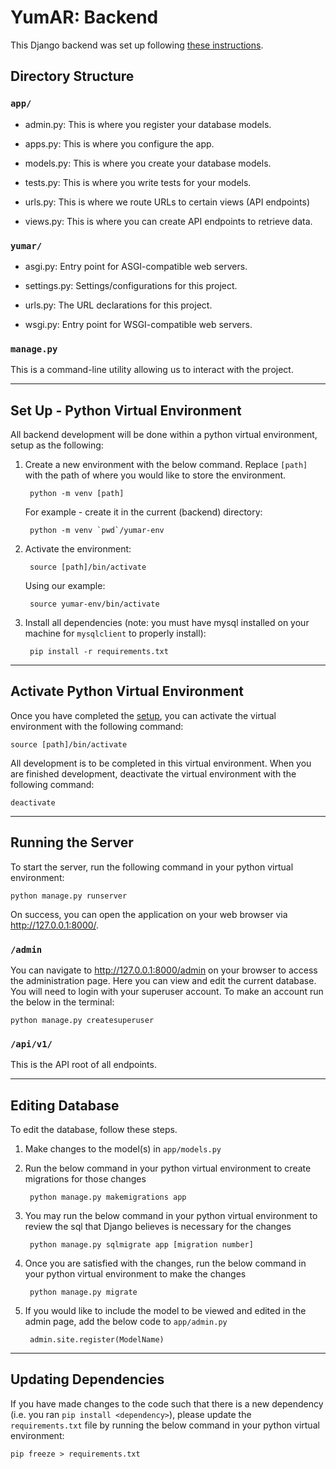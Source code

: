 # YumAR: Backend

This Django backend was set up following [these instructions](https://docs.djangoproject.com/en/4.1/intro/tutorial01/).

## Directory Structure

### `app/`

* admin.py: This is where you register your database models.

* apps.py: This is where you configure the app.

* models.py: This is where you create your database models.

* tests.py: This is where you write tests for your models.

* urls.py: This is where we route URLs to certain views (API endpoints)

* views.py: This is where you can create API endpoints to retrieve data.

### `yumar/`

* asgi.py: Entry point for ASGI-compatible web servers.

* settings.py: Settings/configurations for this project.

* urls.py: The URL declarations for this project.

* wsgi.py: Entry point for WSGI-compatible web servers.

### `manage.py`

This is a command-line utility allowing us to interact with the project.

---

## Set Up - Python Virtual Environment

All backend development will be done within a python virtual environment, setup as the following:

1. Create a new environment with the below command. Replace `[path]` with the path of where you would like to store the environment.

        python -m venv [path]

   For example - create it in the current (backend) directory:

        python -m venv `pwd`/yumar-env

2. Activate the environment:

        source [path]/bin/activate

   Using our example:

        source yumar-env/bin/activate

3. Install all dependencies (note: you must have mysql installed on your machine for `mysqlclient` to properly install):

        pip install -r requirements.txt

---      

## Activate Python Virtual Environment

Once you have completed the [setup](#set-up---python-virtual-environment), you can activate the virtual environment with the following command:

    source [path]/bin/activate

All development is to be completed in this virtual environment. When you are finished development, deactivate the virtual environment with the following command:

    deactivate

--- 

## Running the Server

To start the server, run the following command in your python virtual environment:

    python manage.py runserver

On success, you can open the application on your web browser via http://127.0.0.1:8000/. 


### `/admin`

You can navigate to http://127.0.0.1:8000/admin on your browser to access the administration page. Here you can view and edit the current database. You will need to login with your superuser account. To make an account run the below in the terminal:

    python manage.py createsuperuser

### `/api/v1/`

This is the API root of all endpoints.

---       

## Editing Database

To edit the database, follow these steps.

1. Make changes to the model(s) in `app/models.py`

2. Run the below command in your python virtual environment to create migrations for those changes
    
        python manage.py makemigrations app

3. You may run the below command in your python virtual environment to review the sql that Django believes is necessary for the changes 

        python manage.py sqlmigrate app [migration number]

4. Once you are satisfied with the changes, run the below command in your python virtual environment to make the changes

        python manage.py migrate

5. If you would like to include the model to be viewed and edited in the admin page, add the below code to `app/admin.py`

        admin.site.register(ModelName)

---

## Updating Dependencies

If you have made changes to the code such that there is a new dependency (i.e. you ran `pip install <dependency>`), please update the `requirements.txt` file by running the below command in your python virtual environment:

    pip freeze > requirements.txt
